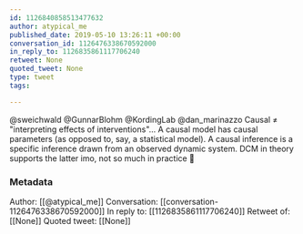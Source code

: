```yaml
---
id: 1126840858513477632
author: atypical_me
published_date: 2019-05-10 13:26:11 +00:00
conversation_id: 1126476338670592000
in_reply_to: 1126835861117706240
retweet: None
quoted_tweet: None
type: tweet
tags:

---
```


@sweichwald @GunnarBlohm @KordingLab @dan_marinazzo Causal ≠ "interpreting effects of interventions"... A causal model has causal parameters (as opposed to, say, a statistical model). A causal inference is a specific inference drawn from an observed dynamic system. DCM in theory supports the latter imo, not so much in practice 🙂

### Metadata

Author: [[@atypical_me]]
Conversation: [[conversation-1126476338670592000]]
In reply to: [[1126835861117706240]]
Retweet of: [[None]]
Quoted tweet: [[None]]
